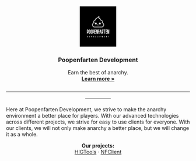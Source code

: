  <br />
<div align="center">
  <a href="https://github.com/PoopenfartenDevelopment/.github">
    <img src="resources/logo.png" alt="logo" width="20%">
  </a>

  <h3 align="center">Poopenfarten Development</h3>

  <p align="center">
    Earn the best of anarchy.
    <br />
    <a href="https://www.youtube.com/shorts/AWOyEIuVzzQ"><strong>Learn more »</strong></a>
    <br />
    <br />
     ⎯⎯⎯⎯⎯⎯⎯⎯⎯⎯⎯⎯⎯⎯⎯⎯⎯⎯⎯⎯⎯⎯⎯⎯⎯⎯⎯⎯⎯⎯⎯⎯⎯⎯⎯⎯⎯⎯⎯⎯⎯⎯⎯⎯⎯⎯⎯⎯⎯⎯⎯⎯⎯⎯⎯⎯⎯⎯⎯⎯⎯⎯⎯⎯⎯⎯⎯⎯⎯⎯⎯⎯⎯⎯⎯⎯⎯⎯⎯⎯⎯⎯
    <br />
</div>

Here at Poopenfarten Development, we strive to make the anarchy environment a better place for players. With our advanced technologies across different projects,
we strive for easy to use clients for everyone. With our clients, we will not only make anarchy a better place, but we will change it as a whole.

</div>
  <p align="center">
    <strong>Our projects:</strong>
    <br />
    <a href="https://github.com/PoopenfartenDevelopment/HIGTools">HIGTools</a>
    ·
    <a href="https://github.com/PoopenfartenDevelopment/NetherFreedom-Client">NFClient</a>
  </p>
</div>
